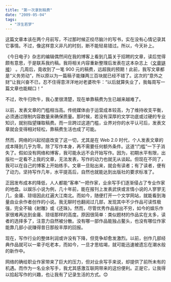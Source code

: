 ```yaml
---
title: "第一次拿到稿费"
date: "2009-05-04"
tags: 
  - "浮生若梦"
---
```


这篇文章本该在两个月前写，不过那时候正绞尽脑汁的写书，实在没有心情记录其它事情。不过，像这样意义非凡的时刻，断不能轻易错过。所以，今天补上。 

《今日电子》杂志的编辑偶然间在我的博客上看到几篇关于招聘的文章，读后觉得颇有意思，于是联系我约稿。我将相关内容重新整理后发表在这本杂志上（[文章链接](http://jrdz.qikan.com/ArticleView.aspx?titleid=jrdz20090225)） 。几周后，竟收到了一笔 900 元的稿费，远超我的预期！此前，我写文章都是“义务劳动”，所以原以为一篇稿子能赚两三百块就已经不错了。这次的“意外之财”让我兴奋不已，忍不住得意洋洋地对老婆吹牛：“以后就算失业了，我每周写一篇文章也能糊口！”

不过，吹牛归吹牛，我心里很清楚，现在单靠稿费为生已越来越难了。

以前，发表文章的门槛相当高。传统媒体由于运营成本较高，为了维持收支平衡，必须通过限制内容数量来确保质量。那时候，若没有深厚的文学功底或过硬的专业知识，就别指望赚取稿费。而一旦跨过这道门槛，业界对你的水平认可后，发表文章就会变得相对轻松，靠稿费生活也成了可能。

然而，网络的兴起彻底改变了这一切，尤其是在 Web 2.0 时代，个人发表文章的成本降到几乎为零。除了写作本身，再不需要任何额外条件。这道“门槛”一下子消失了。假如没有网络和博客，我可能永远不会开始写作。因为，初期水平有限，出版社一定看不上我的文章，无法发表，写作的动力也就无从谈起。但现在不同了，我可以在自己的博客上开始练手。文章一旦贴出来，就会有读者；有了读者，便有了动力。坚持写作几年，水平提高后，自然也就能达到出版社的要求标准了。

正因发布成本的降低，人人都能“客串”一把作家，业余写手们逐渐侵占了专业作家的地盘。以娱乐小说为例，几十年前，能在报刊上发表武侠或言情小说的人寥寥无几，金庸、琼瑶因此红遍大江南北。而如今，随便打开一个文学网站，就能看到海量由业余作者创作的小说。我无聊时也翻阅过几部，发现其中不少作品可读性极强，完全不输《射雕》或《还珠》。然而，尽管优秀作品层出不穷，如今的娱乐作家很难再达到金庸、琼瑶那样的高度。原因很简单：类似题材的作品实在太多，读者的选择多了，注意力自然被分散。没有哪一部作品能独占鳌头，也没有哪位作家能靠几部小说赚得昔日那般丰厚的回报。

现在，写作行业的整体利润或许没有下降，但竞争却愈发激烈。以前，创作几部经典作品就可以一辈子吃老本，而如今，一旦才思枯竭，就可能迅速被遗忘在潮水般的新作中。

网络的确给职业作家带来了巨大的压力，但对业余写手来说，却提供了前所未有的机遇。而作为一名业余写手，我尤其感激互联网带来的这份便利。正是它，让我得以拾起写作的兴趣，也让我有了记录生活的方式。😊



